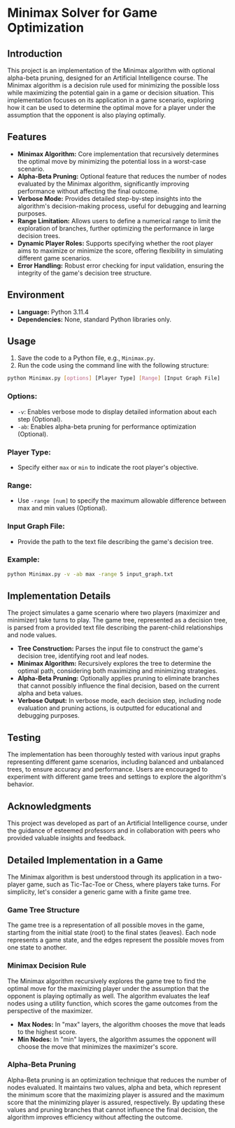 # Minimax Solver for Game Optimization

## Introduction

This project is an implementation of the Minimax algorithm with optional alpha-beta pruning, designed for an Artificial Intelligence course. The Minimax algorithm is a decision rule used for minimizing the possible loss while maximizing the potential gain in a game or decision situation. This implementation focuses on its application in a game scenario, exploring how it can be used to determine the optimal move for a player under the assumption that the opponent is also playing optimally.

## Features

- **Minimax Algorithm:** Core implementation that recursively determines the optimal move by minimizing the potential loss in a worst-case scenario.
- **Alpha-Beta Pruning:** Optional feature that reduces the number of nodes evaluated by the Minimax algorithm, significantly improving performance without affecting the final outcome.
- **Verbose Mode:** Provides detailed step-by-step insights into the algorithm's decision-making process, useful for debugging and learning purposes.
- **Range Limitation:** Allows users to define a numerical range to limit the exploration of branches, further optimizing the performance in large decision trees.
- **Dynamic Player Roles:** Supports specifying whether the root player aims to maximize or minimize the score, offering flexibility in simulating different game scenarios.
- **Error Handling:** Robust error checking for input validation, ensuring the integrity of the game's decision tree structure.

## Environment

- **Language:** Python 3.11.4
- **Dependencies:** None, standard Python libraries only.

## Usage

1. Save the code to a Python file, e.g., `Minimax.py`.
2. Run the code using the command line with the following structure:

```bash
python Minimax.py [options] [Player Type] [Range] [Input Graph File]
```

### Options:

- `-v`: Enables verbose mode to display detailed information about each step (Optional).
- `-ab`: Enables alpha-beta pruning for performance optimization (Optional).

### Player Type:

- Specify either `max` or `min` to indicate the root player's objective.

### Range:

- Use `-range [num]` to specify the maximum allowable difference between max and min values (Optional).

### Input Graph File:

- Provide the path to the text file describing the game's decision tree.

### Example:

```bash
python Minimax.py -v -ab max -range 5 input_graph.txt
```

## Implementation Details

The project simulates a game scenario where two players (maximizer and minimizer) take turns to play. The game tree, represented as a decision tree, is parsed from a provided text file describing the parent-child relationships and node values.

- **Tree Construction:** Parses the input file to construct the game's decision tree, identifying root and leaf nodes.
- **Minimax Algorithm:** Recursively explores the tree to determine the optimal path, considering both maximizing and minimizing strategies.
- **Alpha-Beta Pruning:** Optionally applies pruning to eliminate branches that cannot possibly influence the final decision, based on the current alpha and beta values.
- **Verbose Output:** In verbose mode, each decision step, including node evaluation and pruning actions, is outputted for educational and debugging purposes.

## Testing

The implementation has been thoroughly tested with various input graphs representing different game scenarios, including balanced and unbalanced trees, to ensure accuracy and performance. Users are encouraged to experiment with different game trees and settings to explore the algorithm's behavior.

## Acknowledgments

This project was developed as part of an Artificial Intelligence course, under the guidance of esteemed professors and in collaboration with peers who provided valuable insights and feedback.

## Detailed Implementation in a Game

The Minimax algorithm is best understood through its application in a two-player game, such as Tic-Tac-Toe or Chess, where players take turns. For simplicity, let's consider a generic game with a finite game tree.

### Game Tree Structure

The game tree is a representation of all possible moves in the game, starting from the initial state (root) to the final states (leaves). Each node represents a game state, and the edges represent the possible moves from one state to another.

### Minimax Decision Rule

The Minimax algorithm recursively explores the game tree to find the optimal move for the maximizing player under the assumption that the opponent is playing optimally as well. The algorithm evaluates the leaf nodes using a utility function, which scores the game outcomes from the perspective of the maximizer.

- **Max Nodes:** In "max" layers, the algorithm chooses the move that leads to the highest score.
- **Min Nodes:** In "min" layers, the algorithm assumes the opponent will choose the move that minimizes the maximizer's score.

### Alpha-Beta Pruning

Alpha-Beta pruning is an optimization technique that reduces the number of nodes evaluated. It maintains two values, alpha and beta, which represent the minimum score that the maximizing player is assured and the maximum score that the minimizing player is assured, respectively. By updating these values and pruning branches that cannot influence the final decision, the algorithm improves efficiency without affecting the outcome.
